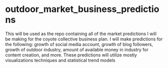 # outdoor_market_business_predictions
This will be used as the repo containing all of the market predictions I will be making for the coyote collective business plan. I will make predictions for the following: growth of social media account, growth of blog followers, growth of outdoor industry, amount of available money in industry for content creation, and more. These predictions will utilize mostly visualizations techniques and statistical trend models
